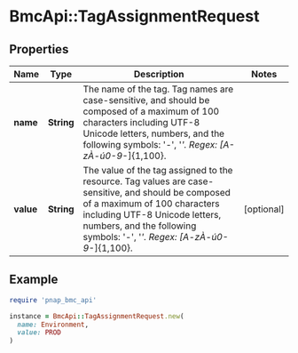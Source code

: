# BmcApi::TagAssignmentRequest

## Properties

| Name | Type | Description | Notes |
| ---- | ---- | ----------- | ----- |
| **name** | **String** | The name of the tag. Tag names are case-sensitive, and should be composed of a maximum of 100 characters including UTF-8 Unicode letters, numbers, and the following symbols: &#39;-&#39;, &#39;_&#39;. Regex: [A-zÀ-ú0-9_-]{1,100}. |  |
| **value** | **String** | The value of the tag assigned to the resource. Tag values are case-sensitive, and should be composed of a maximum of 100 characters including UTF-8 Unicode letters, numbers, and the following symbols: &#39;-&#39;, &#39;_&#39;. Regex: [A-zÀ-ú0-9_-]{1,100}. | [optional] |

## Example

```ruby
require 'pnap_bmc_api'

instance = BmcApi::TagAssignmentRequest.new(
  name: Environment,
  value: PROD
)
```

